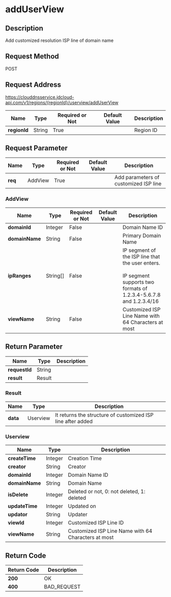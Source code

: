 # addUserView


## Description
Add customized resolution ISP line of domain name

## Request Method
POST

## Request Address
https://clouddnsservice.jdcloud-api.com/v1/regions/{regionId}/userview/addUserView

|Name|Type|Required or Not|Default Value|Description|
|---|---|---|---|---|
|**regionId**|String|True| |Region ID|

## Request Parameter
|Name|Type|Required or Not|Default Value|Description|
|---|---|---|---|---|
|**req**|AddView|True| |Add parameters of customized ISP line|

### AddView
|Name|Type|Required or Not|Default Value|Description|
|---|---|---|---|---|
|**domainId**|Integer|False| |Domain Name ID|
|**domainName**|String|False| |Primary Domain Name|
|**ipRanges**|String[]|False| |IP segment of the ISP line that the user enters. <br><br> IP segment supports two formats of 1.2.3.4-5.6.7.8 and 1.2.3.4/16 <br>|
|**viewName**|String|False| |Customized ISP Line Name with 64 Characters at most|

## Return Parameter
|Name|Type|Description|
|---|---|---|
|**requestId**|String| |
|**result**|Result| |

### Result
|Name|Type|Description|
|---|---|---|
|**data**|Userview|It returns the structure of customized ISP line after added|
### Userview
|Name|Type|Description|
|---|---|---|
|**createTime**|Integer|Creation Time|
|**creator**|String|Creator|
|**domainId**|Integer|Domain Name ID|
|**domainName**|String|Domain Name|
|**isDelete**|Integer|Deleted or not, 0: not deleted, 1: deleted|
|**updateTime**|Integer|Updated on|
|**updator**|String|Updater|
|**viewId**|Integer|Customized ISP Line ID|
|**viewName**|String|Customized ISP Line Name with 64 Characters at most|

## Return Code
|Return Code|Description|
|---|---|
|**200**|OK|
|**400**|BAD_REQUEST|
